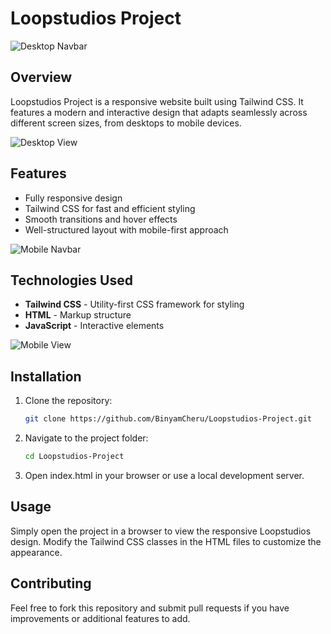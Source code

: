 # Loopstudios Project

![Desktop Navbar](https://github.com/BinyamCheru/Loopstudios-Project/blob/master/loopstudio%20desktop%20navbar.png)

## Overview
Loopstudios Project is a responsive website built using Tailwind CSS. It features a modern and interactive design that adapts seamlessly across different screen sizes, from desktops to mobile devices.

![Desktop View](https://github.com/BinyamCheru/Loopstudios-Project/blob/master/loopstudio%20desktop.png)

## Features
- Fully responsive design
- Tailwind CSS for fast and efficient styling
- Smooth transitions and hover effects
- Well-structured layout with mobile-first approach

![Mobile Navbar](https://github.com/BinyamCheru/Loopstudios-Project/blob/master/loopstudio%20mobile%20navbar.png)

## Technologies Used
- **Tailwind CSS** - Utility-first CSS framework for styling
- **HTML** - Markup structure
- **JavaScript** - Interactive elements

![Mobile View](https://github.com/BinyamCheru/Loopstudios-Project/blob/master/loopstudio%20mobile.png)

## Installation
1. Clone the repository:
   ```sh
   git clone https://github.com/BinyamCheru/Loopstudios-Project.git
2. Navigate to the project folder:
   ```sh
   cd Loopstudios-Project
3. Open index.html in your browser or use a local development server.

## Usage
Simply open the project in a browser to view the responsive Loopstudios design. Modify the Tailwind CSS classes in the HTML files to customize the appearance.

## Contributing
Feel free to fork this repository and submit pull requests if you have improvements or additional features to add.
